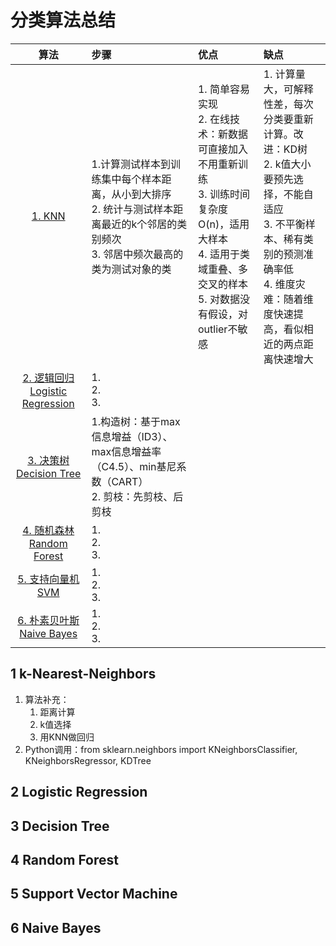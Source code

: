 # 分类算法总结
|算法|步骤|优点|缺点|
|:-:|:-|:-|:-|
|[1. KNN](#knn)|1.计算测试样本到训练集中每个样本距离，从小到大排序 <br> 2. 统计与测试样本距离最近的k个邻居的类别频次 <br> 3. 邻居中频次最高的类为测试对象的类|1. 简单容易实现 <br> 2. 在线技术：新数据可直接加入不用重新训练 <br> 3. 训练时间复杂度O(n)，适用大样本 <br> 4. 适用于类域重叠、多交叉的样本 <br> 5. 对数据没有假设，对outlier不敏感 |1. 计算量大，可解释性差，每次分类要重新计算。改进：KD树 <br> 2. k值大小要预先选择，不能自适应 <br> 3. 不平衡样本、稀有类别的预测准确率低 <br> 4. 维度灾难：随着维度快速提高，看似相近的两点距离快速增大 |
|[2. 逻辑回归 Logistic Regression](log_reg)|1. <br> 2. <br> 3. | | |
|[3. 决策树 Decision Tree](#DT)|1.构造树：基于max信息增益（ID3）、max信息增益率（C4.5）、min基尼系数（CART） <br> 2. 剪枝：先剪枝、后剪枝| | |
|[4. 随机森林 Random Forest](#RF)|1. <br> 2. <br> 3. | | |
|[5. 支持向量机 SVM](#SVM)|1. <br> 2. <br> 3. | | |
|[6. 朴素贝叶斯 Naive Bayes](#naive_bayes)|1. <br> 2. <br> 3. | | |

## <span id="knn">1 k-Nearest-Neighbors</span>
1. 算法补充：
    1. 距离计算
    2. k值选择
    3. 用KNN做回归
2. Python调用：from sklearn.neighbors import KNeighborsClassifier, KNeighborsRegressor, KDTree

## <span id="log_reg">2 Logistic Regression</span>

## <span id="DT">3 Decision Tree</span>

## <span id="RF">4 Random Forest</span>

## <span id="SVM">5 Support Vector Machine</span>

## <span id="naive_bayes">6 Naive Bayes</span>
